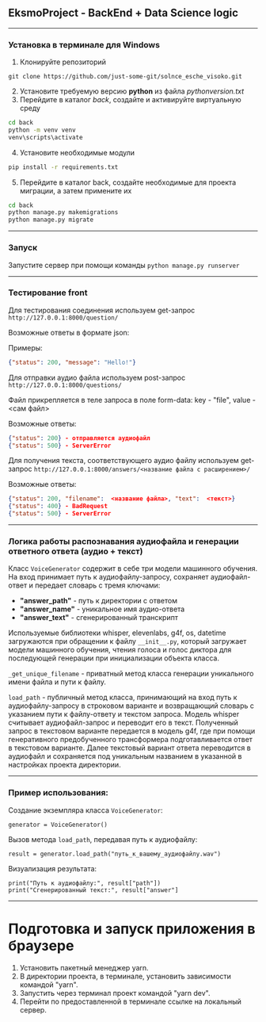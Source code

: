 ## EksmoProject - BackEnd + Data Science logic
___

### Установка в терминале для Windows

1. Клонируйте репозиторий
```commandline
git clone https://github.com/just-some-git/solnce_esche_visoko.git
```
2. Установите требуемую версию **python** из файла *pythonversion.txt*
3. Перейдите в каталог *back*, создайте и активируйте виртуальную среду
```sh
cd back
python -m venv venv
venv\scripts\activate
```
4. Установите необходимые модули
```sh
pip install -r requirements.txt
```
5. Перейдите в каталог back, создайте необходимые для проекта миграции, а затем примените их
```sh
cd back
python manage.py makemigrations
python manage.py migrate
```
___

### Запуск

Запустите сервер при помощи команды ```python manage.py runserver```
___

### Тестирование front

Для тестирования соединения используем get-запрос
  ```http://127.0.0.1:8000/question/```

Возможные ответы в формате json:

Примеры:
```json
{"status": 200, "message": "Hello!"}
```

Для отправки аудио файла используем post-запрос
  ```http://127.0.0.1:8000/questions/```

Файл прикрепляется в теле запроса в поле form-data: key - "file", value - <сам файл>

Возможные ответы:
```json
{"status": 200} - отправляется аудиофайл
{"status": 500} - ServerError
```

Для получения текста, соответствующего аудио файлу используем get-запрос
  ```http://127.0.0.1:8000/answers/<название файла с расширением>/```

Возможные ответы:
```json
{"status": 200, "filename":  <название файла>, "text":  <текст>}
{"status": 400} - BadRequest
{"status": 500} - ServerError
```
___

### Логика работы распознавания аудиофайла и генерации ответного ответа (аудио + текст)
Класс `VoiceGenerator` содержит в себе три модели машинного обучения. На вход принимает путь к аудиофайлу-запросу,
сохраняет аудиофайл-ответ и передает словарь с тремя ключами:

- __"answer_path"__ - путь к директории с ответом
- __"answer_name"__ - уникальное имя аудио-ответа
- __"answer_text"__ - сгенерированный транскрипт

Используемые библиотеки whisper, elevenlabs, g4f, os, datetime загружаются при обращении к файлу
`__init__.py`, который загружает модели машинного обучения, чтения голоса и голос диктора для последующей генерации
при инициализации объекта класса.

`_get_unique_filename` - приватный метод класса генерации уникального имени файла и пути к файлу.

`load_path` - публичный метод класса, принимающий на вход путь к аудиофайлу-запросу в строковом варианте
и возвращающий словарь с указанием пути к файлу-ответу и текстом запроса.
Модель whisper считывает аудиофайл-запрос и переводит его в текст.
Полученный запрос в текстовом варианте передается в модель g4f, где при помощи генеративного предобученного
трансформера подготавливается ответ в текстовом варианте. Далее текстовый вариант ответа переводится в аудиофайл
и сохраняется под уникальным названием в указанной в настройках проекта директории.
___

### Пример использования:

Создание экземпляра класса `VoiceGenerator`:

`generator = VoiceGenerator()`

Вызов метода `load_path`, передавая путь к аудиофайлу:

`result = generator.load_path("путь_к_вашему_аудиофайлу.wav")`

Визуализация результата:

`print("Путь к аудиофайлу:", result["path"])`\
`print("Сгенерированный текст:", result["answer"]`
___

# Подготовка и запуск приложения в браузере

1. Установить пакетный менеджер yarn.
2. В директории проекта, в терминале, установить зависимости командой "yarn".
3. Запустить через терминал проект командой "yarn dev".
4. Перейти по предоставленной в терминале ссылке на локальный сервер.

